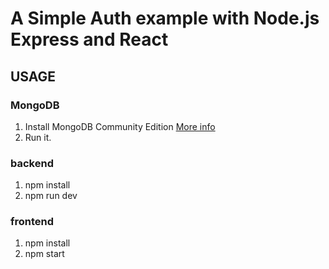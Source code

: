 # A Simple Auth example with Node.js Express and React

## USAGE

### MongoDB
1.  Install MongoDB Community Edition [More info](https://www.mongodb.com/docs/manual/administration/install-community/) 
2.  Run it.

### backend
1.  npm install
2.  npm run dev

### frontend
1.  npm install
2. npm start

